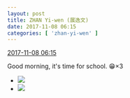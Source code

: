 ```yaml
---
layout: post
title: ZHAN Yi-wen (展逸文)
date: 2017-11-08 06:15
categories: [ 'zhan-yi-wen' ]
---
```


<div class="weibo-info">
  <a href="https://weibo.com/6108090526/Fu56amEq8">2017-11-08 06:15</a>
</div>

Good morning, it's time for school. :grin:×3

<!-- more -->

<ul class="weibo-pic-list-1">
  <li class="weibo-pic">
    <a href="https://wx2.sinaimg.cn/mw690/006FmVn8gy1fla9lc77thj30ku0kugo6.jpg"><img src="https://wx2.sinaimg.cn/thumb150/006FmVn8gy1fla9lc77thj30ku0kugo6.jpg" /></a>
  </li>
  <li class="weibo-pic">
    <a href="https://wx3.sinaimg.cn/mw690/006FmVn8gy1fla9lbxeu8j30ku0ku40y.jpg"><img src="https://wx3.sinaimg.cn/thumb150/006FmVn8gy1fla9lbxeu8j30ku0ku40y.jpg" /></a>
  </li>
</ul>
